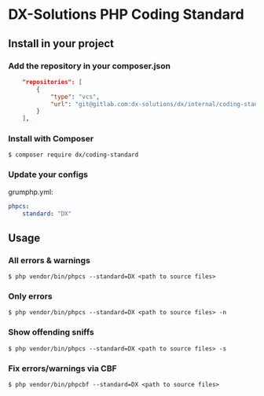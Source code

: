 # DX-Solutions PHP Coding Standard

## Install in your project

### Add the repository in your composer.json

```json
    "repositories": [
        {
            "type": "vcs",
            "url": "git@gitlab.com:dx-solutions/dx/internal/coding-standard.git"
        }
    ],
```

### Install with Composer

```
$ composer require dx/coding-standard
```

### Update your configs

grumphp.yml:

```yaml
phpcs:
    standard: "DX"
```

## Usage

### All errors & warnings

```
$ php vendor/bin/phpcs --standard=DX <path to source files>
```

### Only errors

```
$ php vendor/bin/phpcs --standard=DX <path to source files> -n
```

### Show offending sniffs

```
$ php vendor/bin/phpcs --standard=DX <path to source files> -s
```

### Fix errors/warnings via CBF

```
$ php vendor/bin/phpcbf --standard=DX <path to source files>
```